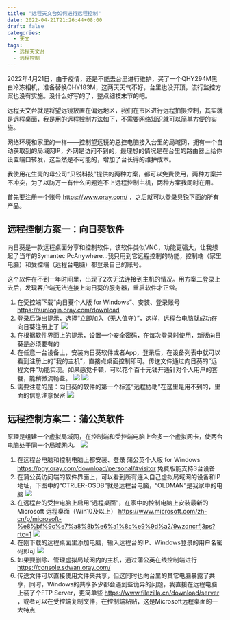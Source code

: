 ```yaml
---
title: "远程天文台如何进行远程控制"
date: 2022-04-21T21:26:44+08:00
draft: false
categories:
  - 天文
tags:
  - 远程天文台
  - 远程控制
---
```

2022年4月21日，由于疫情，还是不能去台里进行维护，买了一个QHY294M黑白冷冻相机，准备替换QHY183M，这两天天气不好，台里也没开顶，流行监控方案也没有实施。没什么好写的了，整点细枝末节的吧。

远程天文台就是将望远镜放置在偏远地区，我们在市区进行远程拍摄控制，其实就是远程桌面，我是用的远程控制方法如下，不需要网络知识就可以简单方便的实施。
<!--more-->
网络环境和家里的一样——控制望远镜的总控电脑接入台里的局域网，拥有一个自动获取到的局域网IP，外网是访问不到的，最理想的情况是在台里的路由器上给你设置端口转发，这当然是不可能的，增加了台长得的维护成本。

我使用花生壳的母公司“贝锐科技”提供的两种方案，都可以免费使用，两种方案并不冲突，为了以防万一有什么问题连不上远程控制主机，两种方案我同时在用。

首先要注册一个账号 https://www.oray.com/ ，之后就可以登录贝锐下面的所有产品。

## 远程控制方案一：向日葵软件
向日葵是一款远程桌面分享和控制软件，该软件类似VNC，功能更强大，让我想起了当年的Symantec  PcAnywhere...我只用到它远程控制的功能，控制端（家里电脑）和受控端（远程台电脑）都登录自己的账号。

这个软件在不到一年时间里，出现了2次无法连接到主机的情况。用方案二登录上去后，发现客户端无法连接上向日葵的服务器，重启软件才正常。

1. 在受控端下载“向日葵个人版 for Windows”、安装、登录账号 https://sunlogin.oray.com/download
2. 登录后弹出提示，选择“立即加入（无人值守）”，这样，远程台电脑就成功在向日葵注册上了
   ![](https://oldmanblog.oss-cn-guangzhou.aliyuncs.com/blog/向日葵2.PNG)
3. 在根据软件界面上的提示，设置一个安全密码，在每次登录时使用，新版向日葵是必须要有的
4. 在任意一台设备上，安装向日葵软件或者App，登录后，在设备列表中就可以看到注册上的“我的主机”，直接点桌面控制即可。传送文件通过向日葵的“远程文件”功能实现。如果感觉卡顿，可以花个百十元钱开通针对个人用户的套餐，能稍微流畅些。
   ![](https://oldmanblog.oss-cn-guangzhou.aliyuncs.com/blog/向日葵1.PNG)
   ![](https://oldmanblog.oss-cn-guangzhou.aliyuncs.com/blog/向日葵3.jpg)
5. 需要注意的是：向日葵的软件的第一个标签“远程协助”在这里是用不到的，里面的信息注意保密
   ![](https://oldmanblog.oss-cn-guangzhou.aliyuncs.com/blog/向日葵4.PNG)

## 远程控制方案二：蒲公英软件
原理是组建一个虚拟局域网，在控制端和受控端电脑上会多一个虚拟网卡，使两台电脑处于同一个局域网内。
![](https://oldmanblog.oss-cn-guangzhou.aliyuncs.com/blog/蒲公英3.PNG)

1. 在远程台电脑和控制电脑上都安装、登录 蒲公英个人版 for Windows https://pgy.oray.com/download/personal/#visitor  免费版能支持3台设备
2. 在蒲公英访问端的软件界面上，可以看到所有连入自己虚拟局域网的设备和IP地址，下图中的“CTRLER-OSDB”就是远程台电脑，“OLDMAN”是我家中的电脑
  ![](https://oldmanblog.oss-cn-guangzhou.aliyuncs.com/blog/蒲公英1.PNG)
3. 在远程台的受控电脑上启用“远程桌面”，在家中的控制电脑上安装最新的 Microsoft 远程桌面（Win10及以上） https://www.microsoft.com/zh-cn/p/microsoft-%e8%bf%9c%e7%a8%8b%e6%a1%8c%e9%9d%a2/9wzdncrfj3ps?rtc=1
  ![](https://oldmanblog.oss-cn-guangzhou.aliyuncs.com/blog/蒲公英4.PNG)
4. 在刚下载的远程桌面里添加电脑，输入远程台的IP、Windows登录的用户名密码即可
   ![](https://oldmanblog.oss-cn-guangzhou.aliyuncs.com/blog/蒲公英5.PNG)
5. 如果要删除、管理虚拟局域网内的主机，通过蒲公英在线控制端进行 https://console.sdwan.oray.com/
6. 传送文件可以直接使用文件夹共享，但这同时也向台里的其它电脑暴露了共享，同时，Windows的共享多少都会遇到些诡异的问题，我直接在远程电脑上装了个FTP Server，更简单些 https://www.filezilla.cn/download/server ，或者可以在受控端复制文件，在控制端粘贴，这是Microsoft远程桌面的一大特点